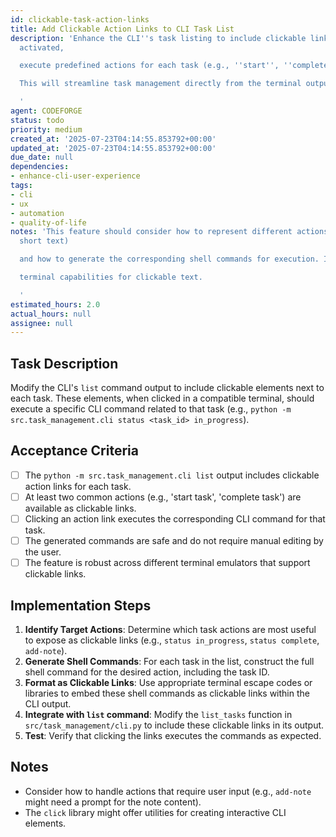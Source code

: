 ```yaml
---
id: clickable-task-action-links
title: Add Clickable Action Links to CLI Task List
description: 'Enhance the CLI''s task listing to include clickable links that, when
  activated,

  execute predefined actions for each task (e.g., ''start'', ''complete'', ''add note'').

  This will streamline task management directly from the terminal output.

  '
agent: CODEFORGE
status: todo
priority: medium
created_at: '2025-07-23T04:14:55.853792+00:00'
updated_at: '2025-07-23T04:14:55.853792+00:00'
due_date: null
dependencies:
- enhance-cli-user-experience
tags:
- cli
- ux
- automation
- quality-of-life
notes: 'This feature should consider how to represent different actions (e.g., icons,
  short text)

  and how to generate the corresponding shell commands for execution. It might leverage

  terminal capabilities for clickable text.

  '
estimated_hours: 2.0
actual_hours: null
assignee: null
---
```














## Task Description

Modify the CLI's `list` command output to include clickable elements next to each task. These elements, when clicked in a compatible terminal, should execute a specific CLI command related to that task (e.g., `python -m src.task_management.cli status <task_id> in_progress`).

## Acceptance Criteria

- [ ] The `python -m src.task_management.cli list` output includes clickable action links for each task.
- [ ] At least two common actions (e.g., 'start task', 'complete task') are available as clickable links.
- [ ] Clicking an action link executes the corresponding CLI command for that task.
- [ ] The generated commands are safe and do not require manual editing by the user.
- [ ] The feature is robust across different terminal emulators that support clickable links.

## Implementation Steps

1.  **Identify Target Actions**: Determine which task actions are most useful to expose as clickable links (e.g., `status in_progress`, `status complete`, `add-note`).
2.  **Generate Shell Commands**: For each task in the list, construct the full shell command for the desired action, including the task ID.
3.  **Format as Clickable Links**: Use appropriate terminal escape codes or libraries to embed these shell commands as clickable links within the CLI output.
4.  **Integrate with `list` command**: Modify the `list_tasks` function in `src/task_management/cli.py` to include these clickable links in its output.
5.  **Test**: Verify that clicking the links executes the commands as expected.

## Notes

-   Consider how to handle actions that require user input (e.g., `add-note` might need a prompt for the note content).
-   The `click` library might offer utilities for creating interactive CLI elements.
